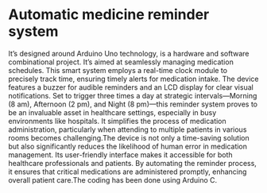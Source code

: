 # Automatic medicine reminder system
It’s designed around Arduino Uno technology, is a hardware and software combinational project. It’s aimed at seamlessly managing medication schedules. This smart system employs a real-time clock module to precisely track time, ensuring timely alerts for medication intake. The device features a buzzer for audible reminders and an LCD display for clear visual notifications. Set to trigger three times a day at strategic intervals—Morning (8 am), Afternoon (2 pm), and Night (8 pm)—this reminder system proves to be an invaluable asset in healthcare settings, especially in busy environments like hospitals. It simplifies the process of medication administration, particularly when attending to multiple patients in various rooms becomes challenging.The device is not only a time-saving solution but also significantly reduces the likelihood of human error in medication management. Its user-friendly interface makes it accessible for both healthcare professionals and patients. By automating the reminder process, it ensures that critical medications are administered promptly, enhancing overall patient care.The coding has been done using Arduino C. 
